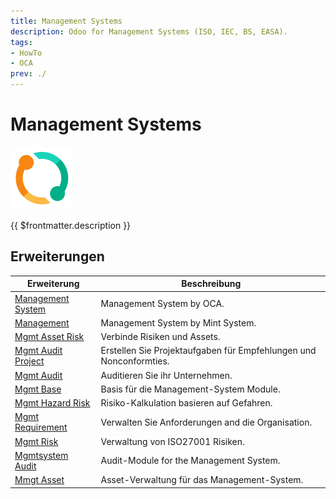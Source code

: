 ```yaml
---
title: Management Systems
description: Odoo for Management Systems (ISO, IEC, BS, EASA).
tags:
- HowTo
- OCA
prev: ./
---
```

# Management Systems
![icons_odoo_sale_subscription](attachments/icons_odoo_sale_subscription.png)

{{ $frontmatter.description }}

## Erweiterungen

| Erweiterung                                     | Beschreibung                                                       |
| ----------------------------------------------- | ------------------------------------------------------------------ |
| [Management System](Mgmtsystem.md)              | Management System by OCA.                                          |
| [Management](mgmt.md)                           | Management System by Mint System.                                  |
| [Mgmt Asset Risk](Mgmt%20Asset%20Risk.md)       | Verbinde Risiken und Assets.                                       |
| [Mgmt Audit Project](Mgmt%20Audit%20Project.md) | Erstellen Sie Projektaufgaben für Empfehlungen und Nonconformties. |
| [Mgmt Audit](Mgmt%20Audit.md)                   | Auditieren Sie ihr Unternehmen.                                    |
| [Mgmt Base](Mgmt%20Base.md)                     | Basis für die Management-System Module.                            |
| [Mgmt Hazard Risk](Mgmt%20Hazard%20Risk.md)     | Risiko-Kalkulation basieren auf Gefahren.                          |
| [Mgmt Requirement](Mgmt%20Requirement.md)       | Verwalten Sie Anforderungen and die Organisation.                  |
| [Mgmt Risk](Mgmt%20Risk.md)                     | Verwaltung von ISO27001 Risiken.                                   |
| [Mgmtsystem Audit](Mgmtsystem%20Audit.md)       | Audit-Module for the Management System.                            |
| [Mmgt Asset](Mmgt%20Asset.md)                   | Asset-Verwaltung für das Management-System.                        |
